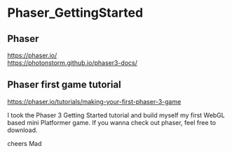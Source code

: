 # Phaser_GettingStarted

## Phaser
https://phaser.io/  
https://photonstorm.github.io/phaser3-docs/

## Phaser first game tutorial
https://phaser.io/tutorials/making-your-first-phaser-3-game

I took the Phaser 3 Getting Started tutorial and build myself my first WebGL based mini Platformer game.
If you wanna check out phaser, feel free to download. 

cheers
Mad
